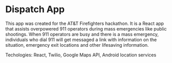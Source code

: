 # Dispatch App

This app was created for the AT&T Firefighters hackathon. It is a React
app that assists overpowered 911 operators during mass emergencies like
public shootings. When 911 operators are busy and there is a mass emergency,
individuals who dial 911 will get messaged a link with information on the
situation, emergency exit locations and other lifesaving information. 

Techologies: React, Twilio, Google Maps API, Android location services

